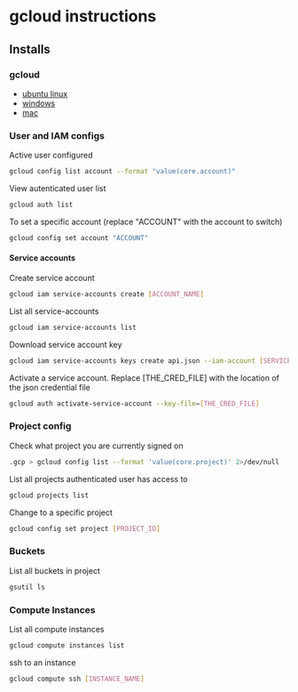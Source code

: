 # gcloud instructions


## Installs

### gcloud
* [ubuntu linux](https://cloud.google.com/sdk/docs/quickstart-debian-ubuntu)
* [windows](https://cloud.google.com/sdk/docs/quickstart-windows)  
* [mac](https://cloud.google.com/sdk/docs/quickstart-macos)


### User and IAM configs

Active user configured
```BASH
gcloud config list account --format "value(core.account)"
```

View autenticated user list
```bash
gcloud auth list
```

To set a specific account (replace "ACCOUNT" with the account to switch)
```bash
gcloud config set account "ACCOUNT"
```
  
#### Service accounts

Create service account
```bash
gcloud iam service-accounts create [ACCOUNT_NAME]
```

List all service-accounts
```bash
gcloud iam service-accounts list
```

Download service account key
```bash
gcloud iam service-accounts keys create api.json --iam-account [SERVICE_ACCOUNT_EMAIL]
```

Activate a service account. Replace [THE_CRED_FILE] with the location of the json credential file
```bash
gcloud auth activate-service-account --key-file=[THE_CRED_FILE]
```



### Project config

Check what project you are currently signed on
```bash
.gcp > gcloud config list --format 'value(core.project)' 2>/dev/null
```

List all projects authenticated user has access to
```bash
gcloud projects list
```

Change to a specific project
```bash
gcloud config set project [PROJECT_ID]
```

### Buckets

List all buckets in project
```bash
gsutil ls
```

### Compute Instances

List all compute instances
```bash
gcloud compute instances list
```

ssh to an instance
```bash
gcloud compute ssh [INSTANCE_NAME]
```



